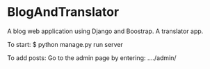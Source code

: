 # BlogAndTranslator

 A blog web application using Django and Boostrap. 
 A translator app.

 To start:
 $ python manage.py run server

 To add posts:
 Go to the admin page by entering: ..../admin/
